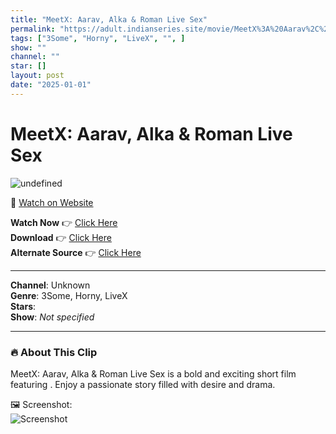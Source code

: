 ```yaml
---
title: "MeetX: Aarav, Alka & Roman Live Sex"
permalink: "https://adult.indianseries.site/movie/MeetX%3A%20Aarav%2C%20Alka%20%26%20Roman%20Live%20Sex"
tags: ["3Some", "Horny", "LiveX", "", ]
show: ""
channel: ""
star: []
layout: post
date: "2025-01-01"
---
```


# MeetX: Aarav, Alka & Roman Live Sex

![undefined](https://desisins.com/wp-content/uploads/2024/09/Aarav-Alka-Roman-MeetX-DesiSins.com_.jpg)

🔗 [Watch on Website](https://adult.indianseries.site/movie/MeetX%3A%20Aarav%2C%20Alka%20%26%20Roman%20Live%20Sex)

**Watch Now** 👉 [Click Here](https://adult.indianseries.site/movie/MeetX%3A%20Aarav%2C%20Alka%20%26%20Roman%20Live%20Sex)  
**Download** 👉 [Click Here](https://adult.indianseries.site/movie/MeetX%3A%20Aarav%2C%20Alka%20%26%20Roman%20Live%20Sex)  
**Alternate Source** 👉 [Click Here](https://adult.indianseries.site/movie/MeetX%3A%20Aarav%2C%20Alka%20%26%20Roman%20Live%20Sex)

---

**Channel**: Unknown  
**Genre**: 3Some, Horny, LiveX  
**Stars**:   
**Show**: *Not specified*

---

### 🔥 About This Clip

MeetX: Aarav, Alka & Roman Live Sex is a bold and exciting short film featuring . Enjoy a passionate story filled with desire and drama.
 
🖼️ Screenshot:  
![Screenshot](https://desisins.com/wp-content/uploads/2024/09/Aarav-Alka-Roman-MeetX-DesiSins.com_.jpg)
